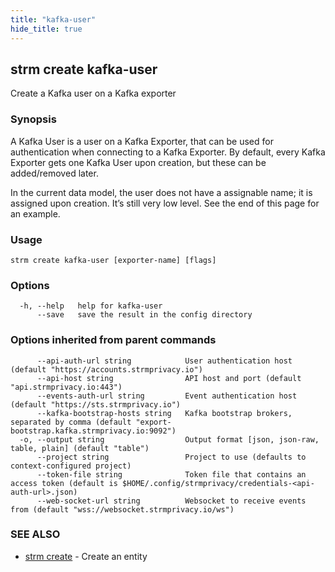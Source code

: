 ```yaml
---
title: "kafka-user"
hide_title: true
---
```

## strm create kafka-user

Create a Kafka user on a Kafka exporter

### Synopsis

A Kafka User is a user on a Kafka Exporter, that can be used for authentication when connecting to a Kafka Exporter. By
default, every Kafka Exporter gets one Kafka User upon creation, but these can be added/removed later.

In the current data model, the user does not have a assignable name; it is assigned upon creation. It’s still very low
level. See the end of this page for an example.

### Usage

```
strm create kafka-user [exporter-name] [flags]
```

### Options

```
  -h, --help   help for kafka-user
      --save   save the result in the config directory
```

### Options inherited from parent commands

```
      --api-auth-url string            User authentication host (default "https://accounts.strmprivacy.io")
      --api-host string                API host and port (default "api.strmprivacy.io:443")
      --events-auth-url string         Event authentication host (default "https://sts.strmprivacy.io")
      --kafka-bootstrap-hosts string   Kafka bootstrap brokers, separated by comma (default "export-bootstrap.kafka.strmprivacy.io:9092")
  -o, --output string                  Output format [json, json-raw, table, plain] (default "table")
      --project string                 Project to use (defaults to context-configured project)
      --token-file string              Token file that contains an access token (default is $HOME/.config/strmprivacy/credentials-<api-auth-url>.json)
      --web-socket-url string          Websocket to receive events from (default "wss://websocket.strmprivacy.io/ws")
```

### SEE ALSO

* [strm create](index.md)	 - Create an entity

